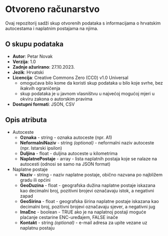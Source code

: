# Otvoreno računarstvo

Ovaj repozitorij sadži skup otvorenih podataka s informacijama o hrvatskim autocestama i naplatnim postajama na njima.

## O skupu podataka

- **Autor**: Petar Novak
- **Verzija**: 1.0
- **Zadnje ažurirano**: 27.10.2023.
- **Jezik**: Hrvatski
- **Licencija**: Creative Commons Zero (CC0) v1.0 Universal
	- omogućava bilo kome da koristi skup podataka u bilo koje svrhe, bez ikakvih ograničenja
	- skup podataka je u javnom vlasništvu u najvećoj mogućoj mjeri u okviru zakona o autorskim pravima
- **Dostupni formati**: JSON, CSV
	
## Opis atributa
- Autoceste
	- **Oznaka** - string - oznaka autoceste (npr. A1)
	- **NeformalniNaziv** - string *(optional)* - neformalni naziv autoceste (npr. Istarski ipsilon)
	- **Duljina** - float - duljina autoceste u kilometrima
	- **NaplatnePostaje** - array - lista naplatnih postaja koje se nalaze na autocesti (odnosi se samo na JSON format)
- Naplatne postaje
	- **Naziv** - string - naziv naplatne postaje, obično nazvana po najbližem gradu ili općini
	- **GeoDuzina** - float - geografska dužina naplatne postaje iskazana kao decimalni broj, pozitivni brojevi označavaju istok, a negativni zapad
	- **GeoSirina** - float - geografska širina naplatne postaje iskazana kao decimalni broj, pozitivni brojevi označavaju sjever, a negativni jug
	- **ImaEnc** - boolean - TRUE ako je na naplatnoj postaji moguće plaćanje cestarine ENC-uređajem, FALSE inače
	- **Kontakt** - string *(optional)* - e-mail adresa za upite vezane uz naplatnu postaju